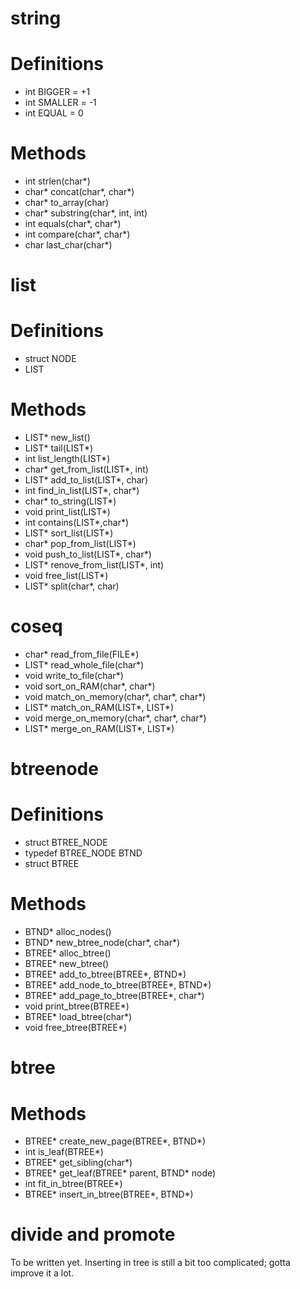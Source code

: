 # string

Definitions
===========

+ int BIGGER  = +1
+ int SMALLER = -1
+ int EQUAL   = 0

Methods
=======

+ int strlen(char*)
+ char* concat(char*, char*)
+ char* to_array(char)
+ char* substring(char*, int, int)
+ int equals(char*, char*)
+ int compare(char*, char*)
+ char last_char(char*)

# list

Definitions
===========

+ struct NODE
+ LIST

Methods
=======

+ LIST* new_list()
+ LIST* tail(LIST*)
+ int list_length(LIST*)
+ char* get_from_list(LIST*, int)
+ LIST* add_to_list(LIST*, char)
+ int find_in_list(LIST*, char*)
+ char* to_string(LIST*)
+ void print_list(LIST*)
+ int contains(LIST*,char*)
+ LIST* sort_list(LIST*)
+ char* pop_from_list(LIST*)
+ void push_to_list(LIST*, char*)
+ LIST* renove_from_list(LIST*, int)
+ void free_list(LIST*)
+ LIST* split(char*, char)

# coseq

+ char* read_from_file(FILE*)
+ LIST* read_whole_file(char*)
+ void write_to_file(char*)
+ void sort_on_RAM(char*, char*)
+ void match_on_memory(char*, char*, char*)
+ LIST* match_on_RAM(LIST*, LIST*)
+ void merge_on_memory(char*, char*, char*)
+ LIST* merge_on_RAM(LIST*, LIST*)

# btreenode

Definitions
===========

+ struct BTREE_NODE
+ typedef BTREE_NODE BTND
+ struct BTREE

Methods
=======

+ BTND* alloc_nodes()
+ BTND* new_btree_node(char*, char*)
+ BTREE* alloc_btree()
+ BTREE* new_btree()
+ BTREE* add_to_btree(BTREE*, BTND*)
+ BTREE* add_node_to_btree(BTREE*, BTND*)
+ BTREE* add_page_to_btree(BTREE*, char*)
+ void print_btree(BTREE*)
+ BTREE* load_btree(char*)
+ void free_btree(BTREE*)

# btree

Methods
=======

+ BTREE* create_new_page(BTREE*, BTND*)
+ int is_leaf(BTREE*)
+ BTREE* get_sibling(char*)
+ BTREE* get_leaf(BTREE* parent, BTND* node)
+ int fit_in_btree(BTREE*)
+ BTREE* insert_in_btree(BTREE*, BTND*)

# divide and promote

To be written yet. Inserting in tree is still a bit too complicated; gotta
improve it a lot.
